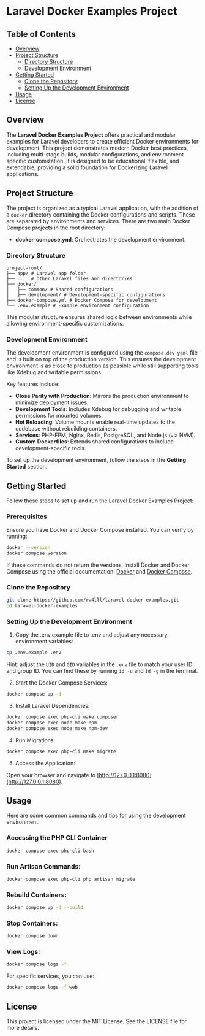 # Laravel Docker Examples Project

## Table of Contents

- [Overview](#overview)
- [Project Structure](#project-structure)
  - [Directory Structure](#directory-structure)
  - [Development Environment](#development-environment)
- [Getting Started](#getting-started)
  - [Clone the Repository](#clone-the-repository)
  - [Setting Up the Development Environment](#setting-up-the-development-environment)
- [Usage](#usage)
- [License](#license)


## Overview

The **Laravel Docker Examples Project** offers practical and modular examples for Laravel developers to create efficient Docker environments for development. This project demonstrates modern Docker best practices, including multi-stage builds, modular configurations, and environment-specific customization. It is designed to be educational, flexible, and extendable, providing a solid foundation for Dockerizing Laravel applications.


## Project Structure

The project is organized as a typical Laravel application, with the addition of a `docker` directory containing the Docker configurations and scripts. These are separated by environments and services. There are two main Docker Compose projects in the root directory:

- **docker-compose.yml**: Orchestrates the development environment.

### Directory Structure

```
project-root/ 
├── app/ # Laravel app folder
├── ...  # Other Laravel files and directories 
├── docker/ 
│   ├── common/ # Shared configurations
│   ├── development/ # Development-specific configurations 
├── docker-compose.yml # Docker Compose for development 
└── .env.example # Example environment configuration
```

This modular structure ensures shared logic between environments while allowing environment-specific customizations.

### Development Environment

The development environment is configured using the `compose.dev.yaml` file and is built on top of the production version. This ensures the development environment is as close to production as possible while still supporting tools like Xdebug and writable permissions.

Key features include:
- **Close Parity with Production**: Mirrors the production environment to minimize deployment issues.
- **Development Tools**: Includes Xdebug for debugging and writable permissions for mounted volumes.
- **Hot Reloading**: Volume mounts enable real-time updates to the codebase without rebuilding containers.
- **Services**: PHP-FPM, Nginx, Redis, PostgreSQL, and Node.js (via NVM).
- **Custom Dockerfiles**: Extends shared configurations to include development-specific tools.

To set up the development environment, follow the steps in the **Getting Started** section.


## Getting Started

Follow these steps to set up and run the Laravel Docker Examples Project:

### Prerequisites
Ensure you have Docker and Docker Compose installed. You can verify by running:

```bash
docker --version
docker compose version
```

If these commands do not return the versions, install Docker and Docker Compose using the official documentation: [Docker](https://docs.docker.com/get-docker/) and [Docker Compose](https://docs.docker.com/compose/install/).

### Clone the Repository

```bash
git clone https://github.com/rw4lll/laravel-docker-examples.git
cd laravel-docker-examples
```

### Setting Up the Development Environment

1. Copy the .env.example file to .env and adjust any necessary environment variables:

```bash
cp .env.example .env
```

Hint: adjust the `UID` and `GID` variables in the `.env` file to match your user ID and group ID. You can find these by running `id -u` and `id -g` in the terminal.

2. Start the Docker Compose Services:

```bash
docker compose up -d
```

3. Install Laravel Dependencies:

```bash
docker compose exec php-cli make composer
docker compose exec node make npm
docker compose exec node make npm-dev
```

4. Run Migrations:

```bash
docker compose exec php-cli make migrate
```

5. Access the Application:

Open your browser and navigate to [http://127.0.0.1:8080](http://127.0.0.1:8080).

## Usage

Here are some common commands and tips for using the development environment:

### Accessing the PHP CLI Container

```bash
docker compose exec php-cli bash
```

### Run Artisan Commands:

```bash
docker compose exec php-cli php artisan migrate
```

### Rebuild Containers:

```bash
docker compose up -d --build
```

### Stop Containers:

```bash
docker compose down
```

### View Logs:

```bash
docker compose logs -f
```

For specific services, you can use:

```bash
docker compose logs -f web
```

## License

This project is licensed under the MIT License. See the LICENSE file for more details.
